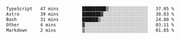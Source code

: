 <!--START_SECTION:waka-->

```txt
TypeScript   47 mins         █████████▒░░░░░░░░░░░░░░░   37.05 %
Astro        39 mins         ███████▓░░░░░░░░░░░░░░░░░   30.83 %
Bash         31 mins         ██████▒░░░░░░░░░░░░░░░░░░   24.80 %
Other        4 mins          ▓░░░░░░░░░░░░░░░░░░░░░░░░   03.11 %
Markdown     2 mins          ▒░░░░░░░░░░░░░░░░░░░░░░░░   01.85 %
```

<!--END_SECTION:waka-->

